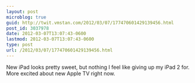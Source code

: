 ```yaml
---
layout: post
microblog: true
guid: http://twit.vmstan.com/2012/03/07/177470601429139456.html
post_id: 3037978
date: 2012-03-07T13:07:43-0600
lastmod: 2012-03-07T13:07:43-0600
type: post
url: /2012/03/07/177470601429139456.html
---
```

New iPad looks pretty sweet, but nothing I feel like giving up my iPad 2 for. More excited about new Apple TV right now.
